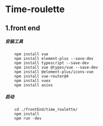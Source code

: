 # Time-roulette

## 1.front end
##### 安装工具
```
    npm install vue
    npm install element-plus --save-dev
    npm install typescript --save-dev
    npm install vue @types/vue --save-dev
    npm install @element-plus/icons-vue
    npm install vue-router@4
    npm install vuex 
    npm install axios
```

##### 启动
```
    cd ./frontEnd/time_roulette/
    npm install
    npm run -dev
```






